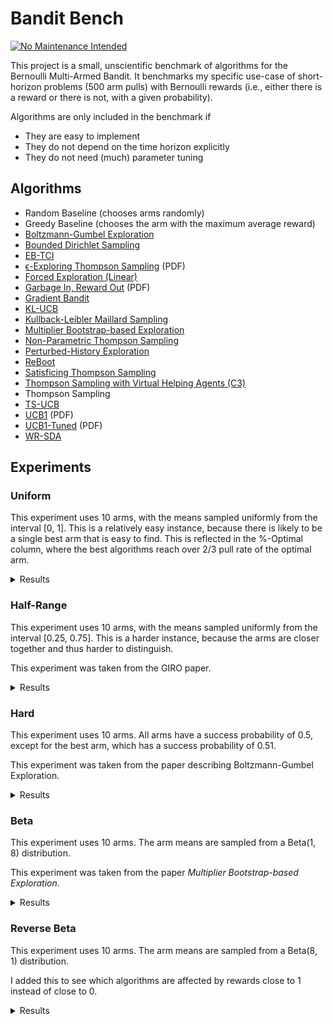 # Bandit Bench

[![No Maintenance Intended](http://unmaintained.tech/badge.svg)](http://unmaintained.tech/)

This project is a small, unscientific benchmark of algorithms for the Bernoulli
Multi-Armed Bandit. It benchmarks my specific use-case of short-horizon problems
(500 arm pulls) with Bernoulli rewards (i.e., either there is a reward or there
is not, with a given probability).

Algorithms are only included in the benchmark if

- They are easy to implement
- They do not depend on the time horizon explicitly
- They do not need (much) parameter tuning

## Algorithms

- Random Baseline (chooses arms randomly)
- Greedy Baseline (chooses the arm with the maximum average reward)
- [Boltzmann-Gumbel Exploration](https://arxiv.org/abs/1705.10257)
- [Bounded Dirichlet Sampling](https://arxiv.org/abs/2111.09724)
- [EB-TCI](https://arxiv.org/abs/2206.05979)
- [ϵ-Exploring Thompson Sampling](https://proceedings.mlr.press/v202/jin23b/jin23b.pdf) (PDF)
- [Forced Exploration (Linear)](https://arxiv.org/abs/2312.07285)
- [Garbage In, Reward Out](http://proceedings.mlr.press/v97/kveton19a/kveton19a.pdf) (PDF)
- [Gradient Bandit](https://arxiv.org/abs/2402.17235)
- [KL-UCB](https://arxiv.org/abs/1102.2490)
- [Kullback-Leibler Maillard Sampling](https://arxiv.org/abs/2304.14989)
- [Multiplier Bootstrap-based Exploration](https://arxiv.org/abs/2302.01543)
- [Non-Parametric Thompson Sampling](https://proceedings.mlr.press/v117/riou20a.html)
- [Perturbed-History Exploration](https://arxiv.org/abs/1902.10089)
- [ReBoot](https://arxiv.org/abs/2002.08436)
- [Satisficing Thompson Sampling](https://arxiv.org/abs/1704.09028)
- [Thompson Sampling with Virtual Helping Agents (C3)](https://arxiv.org/abs/2209.08197)
- Thompson Sampling
- [TS-UCB](https://arxiv.org/abs/2006.06372)
- [UCB1](https://homes.di.unimi.it/~cesabian/Pubblicazioni/ml-02.pdf) (PDF)
- [UCB1-Tuned](https://homes.di.unimi.it/~cesabian/Pubblicazioni/ml-02.pdf) (PDF)
- [WR-SDA](https://arxiv.org/abs/2010.14323)

## Experiments

### Uniform

This experiment uses 10 arms, with the means sampled uniformly from the interval
[0, 1]. This is a relatively easy instance, because there is likely to be a
single best arm that is easy to find. This is reflected in the %-Optimal column,
where the best algorithms reach over 2/3 pull rate of the optimal arm.

<details>
<summary>Results</summary>

<!-- `> cargo run --release --bin uniform` -->
<!-- BEGIN mdsh -->
| Algorithm                                                   | %-Optimal | Regret (Mean) | Regret (Median Absolute Deviation) |  Time  |
| ----------------------------------------------------------- | --------: | ------------: | ---------------------------------: | :----: |
| TS-UCB (100 samples)                                        |    72.43% |       17.4061 |                             3.2706 | 67.16s |
| TS-UCB (10 samples)                                         |    72.88% |       17.8546 |                             3.5976 | 6.81s  |
| ReBoot (r=0.50)                                             |    69.90% |       18.5399 |                             2.5231 | 0.24s  |
| ReBoot (r=0.90)                                             |    70.89% |       19.0026 |                             2.8707 | 0.24s  |
| ReBoot (r=1.00)                                             |    70.75% |       19.6511 |                             2.9337 | 0.25s  |
| Greedy                                                      |    67.48% |       19.7483 |                             2.4973 | 0.11s  |
| TS-UCB (1 samples)                                          |    72.28% |       19.9767 |                             5.3785 | 0.78s  |
| Thompson Sampling with Virtual Helping Agents (Combiner C3) |    63.36% |       21.1298 |                             6.2710 | 25.80s |
| WR-SDA                                                      |    67.66% |       23.8199 |                             5.0460 | 1.79s  |
| Multiplier Bootstrap-based Exploration                      |    67.82% |       26.0614 |                             3.6393 | 5.75s  |
| ReBoot (r=1.50)                                             |    70.37% |       26.4939 |                             3.5531 | 0.25s  |
| ϵ-Exploring Thompson Sampling                               |    64.31% |       27.5471 |                             8.9868 | 0.17s  |
| Thompson Sampling                                           |    67.00% |       28.9445 |                             7.1632 | 0.77s  |
| Satisficing Thompson Sampling (ϵ=0.005)                     |    66.88% |       29.0225 |                             7.0900 | 1.00s  |
| Satisficing Thompson Sampling (ϵ=0.010)                     |    66.49% |       29.3398 |                             6.9895 | 1.06s  |
| KL-UCB                                                      |    67.56% |       29.6893 |                             7.4957 | 7.36s  |
| UCB1-Tuned                                                  |    62.81% |       31.7769 |                             3.6345 | 0.30s  |
| Non-Parametric Thompson Sampling                            |    64.59% |       33.8504 |                             7.0679 | 4.64s  |
| Bounded Dirichlet Sampling                                  |    64.70% |       34.2376 |                             7.1518 | 2.08s  |
| Satisficing Thompson Sampling (ϵ=0.050)                     |    58.20% |       34.9791 |                             6.9401 | 1.10s  |
| Kullback-Leibler Maillard Sampling                          |    60.53% |       37.5467 |                             8.4138 | 0.55s  |
| Perturbed-History Exploration (a=1.1)                       |    57.78% |       37.8970 |                             5.6488 | 0.90s  |
| Satisficing Thompson Sampling (ϵ=0.100)                     |    44.92% |       44.1840 |                            10.6738 | 1.22s  |
| Garbage In, Reward Out (a=0.10)                             |    57.08% |       44.4496 |                             4.8697 | 0.86s  |
| Garbage In, Reward Out (a=0.33)                             |    51.88% |       51.5502 |                             5.3784 | 1.07s  |
| EB-TCI                                                      |    42.95% |       56.0202 |                            16.1098 | 0.33s  |
| Perturbed-History Exploration (a=2.1)                       |    48.19% |       56.7164 |                             6.0494 | 1.14s  |
| Garbage In, Reward Out (a=1.00)                             |    43.64% |       66.8026 |                             7.0771 | 1.08s  |
| Boltzmann-Gumbel Exploration                                |    44.52% |       69.1820 |                             6.7076 | 0.35s  |
| UCB1                                                        |    34.84% |       87.3965 |                            10.1205 | 0.18s  |
| Gradient Bandit                                             |    30.56% |      111.1047 |                            17.4381 | 0.40s  |
| Gradient Bandit (with baseline)                             |    31.78% |      114.0673 |                            11.6366 | 0.42s  |
| Forced Exploration                                          |    39.67% |      120.7367 |                            16.8185 | 0.08s  |
| Random                                                      |     9.99% |      205.0580 |                            30.3100 | 0.03s  |
<!-- END mdsh -->

</details>

### Half-Range

This experiment uses 10 arms, with the means sampled uniformly from the interval
\[0.25, 0.75\]. This is a harder instance, because the arms are closer together
and thus harder to distinguish.

This experiment was taken from the GIRO paper.

<details>
<summary>Results</summary>

<!-- `> cargo run --release --bin half_range` -->
<!-- BEGIN mdsh -->
| Algorithm                                                   | %-Optimal | Regret (Mean) | Regret (Median Absolute Deviation) |  Time  |
| ----------------------------------------------------------- | --------: | ------------: | ---------------------------------: | :----: |
| Thompson Sampling with Virtual Helping Agents (Combiner C3) |    44.83% |       26.7704 |                             8.7872 | 11.48s |
| TS-UCB (100 samples)                                        |    44.83% |       27.4483 |                             6.6267 | 69.13s |
| ReBoot (r=1.00)                                             |    41.18% |       27.8871 |                             8.3985 | 0.30s  |
| Greedy                                                      |    39.00% |       28.0151 |                             9.7636 | 0.14s  |
| ReBoot (r=0.90)                                             |    40.63% |       28.0172 |                             8.8135 | 0.30s  |
| ReBoot (r=0.50)                                             |    39.52% |       28.0805 |                             9.6491 | 0.28s  |
| TS-UCB (10 samples)                                         |    45.12% |       28.1337 |                             6.0061 | 6.89s  |
| ϵ-Exploring Thompson Sampling                               |    41.08% |       30.8109 |                             9.0357 | 0.22s  |
| Multiplier Bootstrap-based Exploration                      |    42.47% |       30.9818 |                             6.6402 | 6.39s  |
| TS-UCB (1 samples)                                          |    42.42% |       31.6765 |                             6.1443 | 0.80s  |
| ReBoot (r=1.50)                                             |    42.27% |       31.7111 |                             6.1746 | 0.28s  |
| WR-SDA                                                      |    38.17% |       34.3574 |                             7.8687 | 2.50s  |
| UCB1-Tuned                                                  |    39.23% |       36.0362 |                             5.7070 | 0.27s  |
| Thompson Sampling                                           |    35.68% |       40.6934 |                             7.4756 | 0.79s  |
| Satisficing Thompson Sampling (ϵ=0.005)                     |    35.61% |       40.7462 |                             7.4738 | 1.10s  |
| Satisficing Thompson Sampling (ϵ=0.010)                     |    35.54% |       40.8342 |                             7.6058 | 1.05s  |
| Perturbed-History Exploration (a=1.1)                       |    34.15% |       42.4480 |                             7.6337 | 1.18s  |
| KL-UCB                                                      |    35.22% |       42.8549 |                             6.2878 | 8.17s  |
| EB-TCI                                                      |    30.68% |       43.1680 |                             8.8295 | 0.45s  |
| Satisficing Thompson Sampling (ϵ=0.050)                     |    33.15% |       43.2663 |                             8.0491 | 1.04s  |
| Non-Parametric Thompson Sampling                            |    33.66% |       43.8953 |                             7.4578 | 4.95s  |
| Bounded Dirichlet Sampling                                  |    33.37% |       44.9539 |                             7.9732 | 2.82s  |
| Garbage In, Reward Out (a=0.10)                             |    32.82% |       44.9909 |                             7.5012 | 1.16s  |
| Kullback-Leibler Maillard Sampling                          |    30.15% |       48.1212 |                             8.2677 | 0.65s  |
| Satisficing Thompson Sampling (ϵ=0.100)                     |    27.97% |       48.1233 |                            10.0095 | 1.03s  |
| Garbage In, Reward Out (a=0.33)                             |    30.19% |       49.2192 |                             8.0236 | 1.34s  |
| Perturbed-History Exploration (a=2.1)                       |    28.34% |       52.5133 |                             8.3130 | 1.36s  |
| Garbage In, Reward Out (a=1.00)                             |    25.47% |       58.0660 |                             8.8999 | 1.44s  |
| Boltzmann-Gumbel Exploration                                |    25.93% |       58.3994 |                             8.7698 | 0.42s  |
| Forced Exploration                                          |    27.38% |       65.0601 |                             9.4003 | 0.11s  |
| UCB1                                                        |    20.65% |       68.4993 |                            10.1090 | 0.18s  |
| Gradient Bandit                                             |    19.16% |       75.6775 |                            12.1688 | 0.46s  |
| Gradient Bandit (with baseline)                             |    18.70% |       77.4743 |                            10.5750 | 0.47s  |
| Random                                                      |     9.99% |      102.5290 |                            15.1550 | 0.04s  |
<!-- END mdsh -->

</details>

### Hard

This experiment uses 10 arms. All arms have a success probability of 0.5, except
for the best arm, which has a success probability of 0.51.

This experiment was taken from the paper describing Boltzmann-Gumbel Exploration.

<details>
<summary>Results</summary>

<!-- `> cargo run --release --bin hard` -->
<!-- BEGIN mdsh -->
| Algorithm                                                   | %-Optimal | Regret (Mean) | Regret (Median Absolute Deviation) |  Time  |
| ----------------------------------------------------------- | --------: | ------------: | ---------------------------------: | :----: |
| Greedy                                                      |    16.72% |        4.1640 |                             0.1100 | 0.14s  |
| ϵ-Exploring Thompson Sampling                               |    13.51% |        4.3245 |                             0.1100 | 0.22s  |
| ReBoot (r=0.50)                                             |    13.12% |        4.3439 |                             0.1200 | 0.25s  |
| Forced Exploration                                          |    13.03% |        4.3486 |                             0.1900 | 0.12s  |
| ReBoot (r=0.90)                                             |    12.64% |        4.3682 |                             0.1300 | 0.26s  |
| ReBoot (r=1.00)                                             |    12.48% |        4.3759 |                             0.1400 | 0.26s  |
| TS-UCB (100 samples)                                        |    12.05% |        4.3973 |                             0.2500 | 68.33s |
| ReBoot (r=1.50)                                             |    11.56% |        4.4222 |                             0.2400 | 0.26s  |
| EB-TCI                                                      |    11.55% |        4.4225 |                             0.4400 | 0.45s  |
| TS-UCB (10 samples)                                         |    11.55% |        4.4227 |                             0.2400 | 7.20s  |
| Multiplier Bootstrap-based Exploration                      |    11.47% |        4.4263 |                             0.2500 | 6.30s  |
| Thompson Sampling with Virtual Helping Agents (Combiner C3) |    11.45% |        4.4273 |                             0.2600 | 4.88s  |
| WR-SDA                                                      |    11.45% |        4.4275 |                             0.3200 | 1.83s  |
| TS-UCB (1 samples)                                          |    11.21% |        4.4394 |                             0.4300 | 0.79s  |
| Satisficing Thompson Sampling (ϵ=0.010)                     |    11.17% |        4.4414 |                             0.4200 | 0.97s  |
| Satisficing Thompson Sampling (ϵ=0.005)                     |    11.16% |        4.4418 |                             0.4100 | 0.96s  |
| Non-Parametric Thompson Sampling                            |    11.16% |        4.4418 |                             0.4000 | 4.68s  |
| Perturbed-History Exploration (a=1.1)                       |    11.15% |        4.4425 |                             0.4200 | 1.02s  |
| Garbage In, Reward Out (a=0.10)                             |    11.15% |        4.4426 |                             0.4100 | 1.36s  |
| Thompson Sampling                                           |    11.15% |        4.4427 |                             0.4200 | 0.76s  |
| Satisficing Thompson Sampling (ϵ=0.050)                     |    11.07% |        4.4464 |                             0.4000 | 1.00s  |
| Garbage In, Reward Out (a=0.33)                             |    11.05% |        4.4477 |                             0.3800 | 1.53s  |
| KL-UCB                                                      |    11.02% |        4.4490 |                             0.2300 | 9.35s  |
| Kullback-Leibler Maillard Sampling                          |    10.93% |        4.4533 |                             0.3400 | 0.69s  |
| Perturbed-History Exploration (a=2.1)                       |    10.92% |        4.4539 |                             0.3300 | 1.20s  |
| Bounded Dirichlet Sampling                                  |    10.86% |        4.4572 |                             0.2900 | 2.51s  |
| UCB1-Tuned                                                  |    10.76% |        4.4620 |                             0.4400 | 0.32s  |
| Garbage In, Reward Out (a=1.00)                             |    10.69% |        4.4656 |                             0.2600 | 1.47s  |
| Boltzmann-Gumbel Exploration                                |    10.68% |        4.4660 |                             0.2600 | 0.47s  |
| Satisficing Thompson Sampling (ϵ=0.100)                     |    10.68% |        4.4661 |                             0.3100 | 1.00s  |
| UCB1                                                        |    10.24% |        4.4880 |                             0.1600 | 0.19s  |
| Gradient Bandit (with baseline)                             |    10.20% |        4.4899 |                             0.1100 | 0.50s  |
| Gradient Bandit                                             |    10.18% |        4.4908 |                             0.1300 | 0.50s  |
| Random                                                      |     9.98% |        4.5009 |                             0.0500 | 0.03s  |
<!-- END mdsh -->

</details>

### Beta

This experiment uses 10 arms. The arm means are sampled from a Beta(1, 8) distribution.

This experiment was taken from the paper *Multiplier Bootstrap-based Exploration*.

<details>
<summary>Results</summary>

<!-- `> cargo run --release --bin beta` -->
<!-- BEGIN mdsh -->
| Algorithm                                                   | %-Optimal | Regret (Mean) | Regret (Median Absolute Deviation) |  Time  |
| ----------------------------------------------------------- | --------: | ------------: | ---------------------------------: | :----: |
| ReBoot (r=1.00)                                             |    55.00% |       22.7015 |                             5.7422 | 0.25s  |
| ReBoot (r=0.90)                                             |    53.45% |       23.1910 |                             6.5038 | 0.25s  |
| Thompson Sampling with Virtual Helping Agents (Combiner C3) |    56.91% |       23.2902 |                             7.1493 | 18.21s |
| TS-UCB (100 samples)                                        |    56.19% |       25.1924 |                             4.4774 | 70.62s |
| ReBoot (r=1.50)                                             |    55.33% |       25.5983 |                             4.8770 | 0.25s  |
| Multiplier Bootstrap-based Exploration                      |    54.92% |       25.7531 |                             5.7460 | 6.10s  |
| TS-UCB (10 samples)                                         |    54.99% |       26.7554 |                             4.4802 | 7.16s  |
| TS-UCB (1 samples)                                          |    52.72% |       29.8275 |                             5.0292 | 0.80s  |
| ReBoot (r=0.50)                                             |    44.19% |       30.2711 |                            12.3522 | 0.23s  |
| ϵ-Exploring Thompson Sampling                               |    44.70% |       33.6912 |                            12.4300 | 0.19s  |
| UCB1-Tuned                                                  |    48.78% |       34.1720 |                             5.7265 | 0.31s  |
| Garbage In, Reward Out (a=0.10)                             |    46.27% |       36.5880 |                             6.6192 | 0.92s  |
| Satisficing Thompson Sampling (ϵ=0.005)                     |    45.53% |       38.0235 |                             6.6411 | 1.00s  |
| Thompson Sampling                                           |    45.50% |       38.0338 |                             6.6413 | 0.79s  |
| Satisficing Thompson Sampling (ϵ=0.010)                     |    45.41% |       38.1336 |                             6.6271 | 1.01s  |
| KL-UCB                                                      |    45.13% |       38.3085 |                             5.9510 | 7.98s  |
| Non-Parametric Thompson Sampling                            |    44.28% |       39.6896 |                             6.8661 | 4.48s  |
| Greedy                                                      |    37.36% |       39.9645 |                            20.3130 | 0.14s  |
| Bounded Dirichlet Sampling                                  |    44.03% |       40.2371 |                             6.7909 | 2.63s  |
| WR-SDA                                                      |    37.82% |       40.8505 |                            18.3470 | 2.96s  |
| Satisficing Thompson Sampling (ϵ=0.050)                     |    41.92% |       41.3247 |                             7.3104 | 1.03s  |
| Kullback-Leibler Maillard Sampling                          |    41.32% |       41.7427 |                             7.4157 | 0.59s  |
| Perturbed-History Exploration (a=1.1)                       |    41.26% |       43.0633 |                             7.6161 | 1.01s  |
| Garbage In, Reward Out (a=0.33)                             |    38.72% |       46.2679 |                             7.9517 | 1.12s  |
| Satisficing Thompson Sampling (ϵ=0.100)                     |    33.92% |       48.8980 |                             9.5939 | 1.04s  |
| Perturbed-History Exploration (a=2.1)                       |    33.06% |       54.2431 |                             9.6641 | 1.18s  |
| Forced Exploration                                          |    33.93% |       58.8258 |                            16.0080 | 0.10s  |
| EB-TCI                                                      |    24.85% |       58.9761 |                            22.9968 | 0.36s  |
| Garbage In, Reward Out (a=1.00)                             |    29.74% |       58.9955 |                            11.3563 | 1.21s  |
| Boltzmann-Gumbel Exploration                                |    30.21% |       59.0762 |                            11.4529 | 0.42s  |
| UCB1                                                        |    22.44% |       70.4627 |                            16.8609 | 0.18s  |
| Gradient Bandit                                             |    20.43% |       75.0125 |                            17.3070 | 0.45s  |
| Gradient Bandit (with baseline)                             |    20.06% |       75.7085 |                            17.5892 | 0.45s  |
| Random                                                      |     9.99% |       94.2791 |                            25.9206 | 0.04s  |
<!-- END mdsh -->

</details>

### Reverse Beta

This experiment uses 10 arms. The arm means are sampled from a Beta(8, 1) distribution.

I added this to see which algorithms are affected by rewards close to 1 instead of close to 0.

<details>
<summary>Results</summary>

<!-- `> cargo run --release --bin reverse_beta` -->
<!-- BEGIN mdsh -->
| Algorithm                                                   | %-Optimal | Regret (Mean) | Regret (Median Absolute Deviation) |  Time  |
| ----------------------------------------------------------- | --------: | ------------: | ---------------------------------: | :----: |
| TS-UCB (100 samples)                                        |    58.71% |        7.4481 |                             2.1886 | 66.94s |
| TS-UCB (10 samples)                                         |    57.79% |        7.8999 |                             1.9148 | 6.83s  |
| TS-UCB (1 samples)                                          |    57.53% |        8.3487 |                             1.7839 | 0.75s  |
| ReBoot (r=0.50)                                             |    53.85% |        8.7544 |                             1.5784 | 0.22s  |
| ReBoot (r=0.90)                                             |    54.52% |        8.8017 |                             1.5919 | 0.23s  |
| Greedy                                                      |    53.46% |        8.8426 |                             1.5877 | 0.13s  |
| ReBoot (r=1.00)                                             |    54.58% |        8.9873 |                             1.6223 | 0.24s  |
| WR-SDA                                                      |    52.20% |       10.4022 |                             2.8202 | 1.00s  |
| ϵ-Exploring Thompson Sampling                               |    44.32% |       11.1621 |                             4.2373 | 0.17s  |
| KL-UCB                                                      |    51.72% |       11.7599 |                             3.6028 | 6.66s  |
| Thompson Sampling                                           |    48.36% |       12.6305 |                             2.8003 | 0.76s  |
| Thompson Sampling with Virtual Helping Agents (Combiner C3) |    36.88% |       12.6832 |                             4.2582 | 14.34s |
| ReBoot (r=1.50)                                             |    50.83% |       12.6931 |                             2.2936 | 0.26s  |
| Satisficing Thompson Sampling (ϵ=0.005)                     |    48.28% |       12.7174 |                             2.8361 | 0.96s  |
| Satisficing Thompson Sampling (ϵ=0.010)                     |    46.43% |       13.2106 |                             2.8578 | 0.98s  |
| Non-Parametric Thompson Sampling                            |    47.42% |       13.7743 |                             4.3390 | 4.60s  |
| Bounded Dirichlet Sampling                                  |    45.50% |       14.7444 |                             4.6974 | 2.33s  |
| Kullback-Leibler Maillard Sampling                          |    43.49% |       15.3254 |                             5.1663 | 0.58s  |
| Multiplier Bootstrap-based Exploration                      |    37.02% |       17.2756 |                             2.6160 | 6.25s  |
| Satisficing Thompson Sampling (ϵ=0.050)                     |    27.59% |       18.2837 |                             5.3096 | 1.03s  |
| EB-TCI                                                      |    35.83% |       20.0130 |                             5.2114 | 0.34s  |
| UCB1-Tuned                                                  |    25.26% |       23.1257 |                             3.4924 | 0.34s  |
| Satisficing Thompson Sampling (ϵ=0.100)                     |    17.38% |       25.0755 |                             9.0207 | 0.98s  |
| Perturbed-History Exploration (a=1.1)                       |    24.23% |       25.1162 |                             4.2813 | 1.00s  |
| Garbage In, Reward Out (a=0.10)                             |    25.73% |       25.2640 |                             4.0182 | 0.97s  |
| Garbage In, Reward Out (a=0.33)                             |    21.04% |       28.6989 |                             4.8275 | 1.22s  |
| Forced Exploration                                          |    31.25% |       30.1683 |                             5.7161 | 0.10s  |
| Perturbed-History Exploration (a=2.1)                       |    18.80% |       30.7373 |                             5.2197 | 1.25s  |
| Garbage In, Reward Out (a=1.00)                             |    17.31% |       32.8438 |                             5.6154 | 1.25s  |
| Boltzmann-Gumbel Exploration                                |    17.50% |       33.1221 |                             5.5971 | 0.40s  |
| UCB1                                                        |    14.58% |       36.5304 |                             6.3337 | 0.17s  |
| Gradient Bandit                                             |    13.75% |       39.9529 |                             8.1144 | 0.45s  |
| Gradient Bandit (with baseline)                             |    13.20% |       41.3526 |                             7.4311 | 0.44s  |
| Random                                                      |     9.97% |       49.8281 |                             9.9126 | 0.05s  |
<!-- END mdsh -->

</details>
